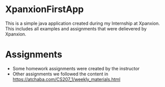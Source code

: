 # XpanxionFirstApp
This is a simple java application created during my Internship at Xpanxion. This includes all examples and assignments that were delievered by Xpanxion.

# Assignments
- Some homework assignments were created by the instructor
- Other assignments we followed the content in https://atchaba.com/CS207_1/weekly_materials.html
